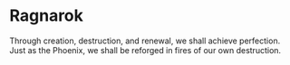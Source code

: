 # Ragnarok
Through creation, destruction, and renewal, we shall achieve perfection. Just as the Phoenix, we shall be reforged in fires of our own destruction.
